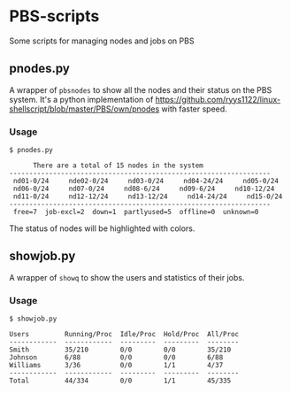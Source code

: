 # PBS-scripts
Some scripts for managing nodes and jobs on PBS

## pnodes.py

A wrapper of `pbsnodes` to show all the nodes and their status on the PBS system. It's a python implementation of https://github.com/ryys1122/linux-shellscript/blob/master/PBS/own/pnodes with faster speed.

### Usage

```
$ pnodes.py

      There are a total of 15 nodes in the system       
------------------------------------------------------------------
 nd01-0/24     nde02-0/24     nd03-0/24     nd04-24/24     nd05-0/24  
 nd06-0/24     nd07-0/24     nd08-6/24     nd09-6/24     nd10-12/24  
 nd11-0/24     nd12-12/24     nd13-12/24     nd14-24/24     nd15-0/24  
------------------------------------------------------------------
 free=7  job-excl=2  down=1  partlyused=5  offline=0  unknown=0 
```

The status of nodes will be highlighted with colors.

## showjob.py

A wrapper of `showq` to show the users and statistics of their jobs.

### Usage

```
$ showjob.py

Users         Running/Proc  Idle/Proc  Hold/Proc  All/Proc
------------  ------------  ---------  ---------  --------
Smith         35/210        0/0        0/0        35/210  
Johnson       6/88          0/0        0/0        6/88    
Williams      3/36          0/0        1/1        4/37       
------------  ------------  ---------  ---------  --------
Total         44/334        0/0        1/1        45/335
```
